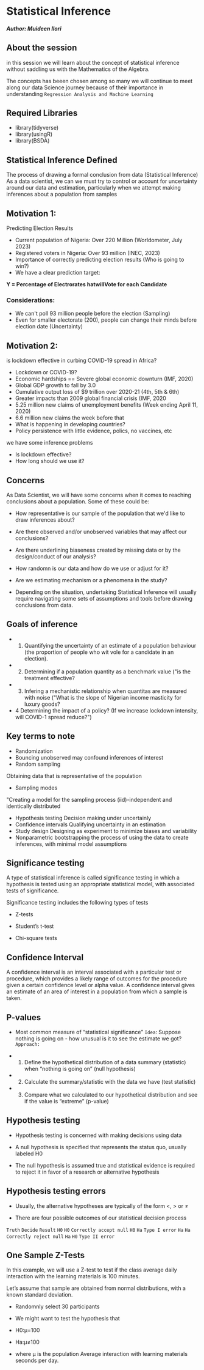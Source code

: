 # Statistical Inference 
##### Author: Muideen Ilori

## About the session

in this session we will learn about the concept of statistical inference without saddling us with the Mathematics of the Algebra. 

The concepts has beeen chosen among so many we will continue to meet along our data Science journey because of their importance in understanding `Regression Analysis and Machine Learning`


## Required Libraries

- library(tidyverse)
- library(usingR)
- library(BSDA)

## Statistical Inference Defined

The process of drawing a formal conclusion from data (Statistical Inference)
As a data scientist, we can we must try to control or account for uncertainty around our data and estimation, particularly when we attempt making inferences about a population from samples

## Motivation 1:

Predicting Election Results

- Current population of Nigeria: Over 220 Million (Worldometer, July 2023)
- Registered voters in Nigeria: Over 93 million (INEC, 2023)
- Importance of correctly predicting election results (Who is going to win?)
- We have a clear prediction target:

**Y = Percentage of Electrorates hatwillVote for each Candidate**

### Considerations:

- We can't poll 93 million people before the election (Sampling)
- Even for smaller electorate (200), people can change their minds before election date (Uncertainty)

## Motivation 2:

is lockdown effective in curbing COVID-19 spread in Africa?
- Lockdown or COVID-19?
- Economic hardships == Severe global economic downturn (IMF, 2020)
- Global GDP growth to fall by 3.0
- Cumulative output loss of $9 trillion over 2020-21 (4th, 5th & 6th)
- Greater impacts than 2009 global financial crisis (IMF, 2020
- 5.25 million new claims of unemployment benefits (Week ending April 11, 2020)
- 6.6 million new claims the week before that
- What is happening in developing countries?
- Policy persistence with little evidence, polics, no vaccines, etc

we have some inference problems

- Is lockdown effective?
- How long should we use it?

## Concerns

As Data Scientist, we will have some concerns when it comes to reaching
conclusions about a population. Some of these could be:

- How representative is our sample of the population that we'd like to draw
inferences about?
- Are there observed and/or unobserved variables that may affect our
conclusions?
- Are there underlining biaseness created by missing data or by the
design/conduct of our analysis?
- How randomn is our data and how do we use or adjust for it?
- Are we estimating mechanism or a phenomena in the study?

- Depending on the situation, undertaking Statistical Inference will usually require navigating some sets of assumptions and tools before drawing conclusions from data.

## Goals of inference

- 1. Quantifying the uncertainty of an estimate of a population behaviour (the
proportion of people who wit vole for a candidate in an election).
- 2. Determining if a population quantity as a benchmark value ("is the treatment effective?
- 3. Infering a mechanistic relationship when quantitas are measured with noise
("What is the slope of Nigerian income masticity for luxury goods?
- 4 Determining the impact of a policy? (If we increase lockdown intensity, will
COVID-1 spread reduce?")

## Key terms to note

- Randomization
- Bouncing unobserved may confound inferences of interest
- Random sampling

Obtaining data that is representative of the population
- Sampling modes

"Creating a model for the sampling process (iid)-independent and identically
distributed
- Hypothesis testing
Decision making under uncertainly
- Confidence intervals
Qualifying uncertainty in an estimation
- Study design
Designing as experiment to minimize biases and variability
- Nonparametric bootstrapping
the process of using the data to create inferences, with minimal model assumptions

## Significance testing 

A type of statistical inference is called significance testing in which a hypothesis is tested using an appropriate statistical model, with associated tests of significance.

Significance testing includes the following types of tests

- Z-tests

- Student’s t-test

- Chi-square tests

## Confidence Interval
A confidence interval is an interval associated with a particular test or procedure, which provides a likely range of outcomes for the procedure given a certain confidence level or alpha value. A confidence interval gives an estimate of an area of interest in a population from which a sample is taken.

## P-values

- Most common measure of “statistical significance”
`Idea`: Suppose nothing is going on - how unusual is it to see the estimate we got?
`Approach:`

- 1. Define the hypothetical distribution of a data summary (statistic) when “nothing is going on” (null hypothesis)

- 2. Calculate the summary/statistic with the data we have (test statistic)

- 3. Compare what we calculated to our hypothetical distribution and see if the value is “extreme” (p-value)

## Hypothesis testing

- Hypothesis testing is concerned with making decisions using data

- A null hypothesis is specified that represents the status quo, usually labeled H0

- The null hypothesis is assumed true and statistical evidence is required to reject it in favor of a research or alternative hypothesis

## Hypothesis testing errors

- Usually, the alternative hypotheses are typically of the form <, > or ≠

- There are four possible outcomes of our statistical decision process

`Truth`	`Decide`	`Result`
`H0` `H0` `Correctly accept null`
`H0` `Ha` `Type I error`
`Ha` `Ha` `Correctly reject null`
`Ha` `H0` `Type II error`

## One Sample Z-Tests

In this example, we will use a Z-test to test if the class average daily interaction with the learning materials is 100 minutes.

Let’s assume that sample are obtained from normal distributions, with a known standard deviation.

- Randomnly select 30 participants

- We might want to test the hypothesis that

- H0:μ=100

- Ha:μ≠100

- where μ is the population Average interaction with learning materials seconds per day.